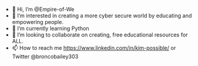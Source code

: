 - 👋 Hi, I’m @Empire-of-We
- 👀 I’m interested in creating a more cyber secure world by educating and empowering people.
- 🌱 I’m currently learning Python
- 💞️ I’m looking to collaborate on creating, free educational resources for ALL.
- 📫 How to reach me https://www.linkedin.com/in/kim-possible/ or Twitter @broncobailey303

<!---
Empire-of-We/Empire-of-We is a ✨ special ✨ repository because its `README.md` (this file) appears on your GitHub profile.
You can click the Preview link to take a look at your changes.
--->
